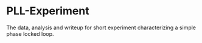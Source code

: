 # PLL-Experiment
The data, analysis and writeup for short experiment characterizing a simple phase locked loop.
